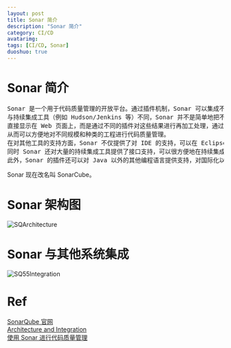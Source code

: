 ```yaml
---
layout: post
title: Sonar 简介
description: "Sonar 简介"
category: CI/CD
avatarimg:
tags: [CI/CD, Sonar]
duoshuo: true
---
```


# Sonar 简介

<pre>
Sonar 是一个用于代码质量管理的开放平台。通过插件机制，Sonar 可以集成不同的测试工具，代码分析工具，以及持续集成工具。
与持续集成工具（例如 Hudson/Jenkins 等）不同，Sonar 并不是简单地把不同的代码检查工具结果（例如 FindBugs，PMD 等）
直接显示在 Web 页面上，而是通过不同的插件对这些结果进行再加工处理，通过量化的方式度量代码质量的变化，
从而可以方便地对不同规模和种类的工程进行代码质量管理。
在对其他工具的支持方面，Sonar 不仅提供了对 IDE 的支持，可以在 Eclipse 和 IntelliJ IDEA 这些工具里联机查看结果；
同时 Sonar 还对大量的持续集成工具提供了接口支持，可以很方便地在持续集成中使用 Sonar。
此外，Sonar 的插件还可以对 Java 以外的其他编程语言提供支持，对国际化以及报告文档化也有良好的支持。
</pre>

>
Sonar 现在改名叫 SonarCube。

# Sonar 架构图

![SQArchitecture](http://docs.sonarqube.org/download/attachments/6962415/SQArchitecture5.5.png)  


# Sonar 与其他系统集成

![SQ55Integration](http://docs.sonarqube.org/download/attachments/6962415/SQ55Integration.png)  


# Ref
[SonarQube 官网](http://www.sonarqube.org/)  
[Architecture and Integration](http://docs.sonarqube.org/display/SONAR/Architecture+and+Integration)  
[使用 Sonar 进行代码质量管理](https://www.ibm.com/developerworks/cn/java/j-lo-sonar/)  

